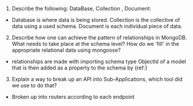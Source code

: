 1.  Describe the following: DataBase, Collection , Document:

* Database is where data is being stored. Collection is the collective of data using a used schema. Document is each individual piece of data.

2.  Describe how one can achieve the pattern of relationships in MongoDB. What needs to take place at the schema level? How do we 'fill' in the appropriate relational data using mongoose?

* relationships are made with importing schema type ObjectId of a model that is then added as a property to the schema by {ref:}

3.  Explain a way to break up an API into Sub-Applications, which tool did we use to do that?

* Broken up into routers according to each endpoint
